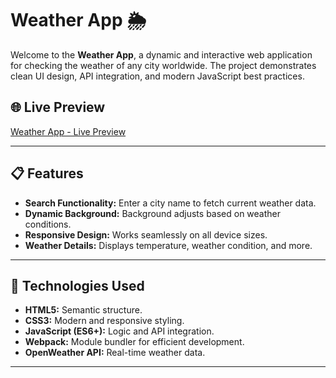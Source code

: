 # Weather App 🌦️

Welcome to the **Weather App**, a dynamic and interactive web application for checking the weather of any city worldwide. The project demonstrates clean UI design, API integration, and modern JavaScript best practices.

## 🌐 Live Preview

[Weather App - Live Preview](https://joel-cornfield.github.io/Weather-App/)

---

## 📋 Features

- **Search Functionality:** Enter a city name to fetch current weather data.
- **Dynamic Background:** Background adjusts based on weather conditions.
- **Responsive Design:** Works seamlessly on all device sizes.
- **Weather Details:** Displays temperature, weather condition, and more.

---

## 🚀 Technologies Used

- **HTML5:** Semantic structure.
- **CSS3:** Modern and responsive styling.
- **JavaScript (ES6+):** Logic and API integration.
- **Webpack:** Module bundler for efficient development.
- **OpenWeather API:** Real-time weather data.

---
